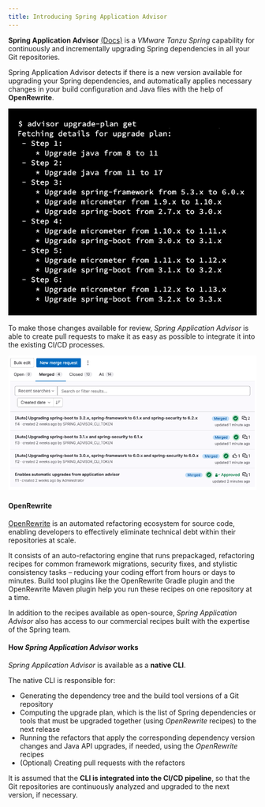 ```yaml
---
title: Introducing Spring Application Advisor
---
```


**Spring Application Advisor** [(Docs)](https://docs.vmware.com/en/Tanzu-Spring-Runtime/Commercial/Tanzu-Spring-Runtime/index-app-advisor.html) is a *VMware Tanzu Spring* capability for continuously and incrementally upgrading Spring dependencies in all your Git repositories.

Spring Application Advisor detects if there is a new version available for upgrading your Spring dependencies, and automatically applies necessary changes in your build configuration and Java files with the help of **OpenRewrite**.

![Sample Upgrade Plan](advisor-upgrade-plan.png)

To make those changes available for review, *Spring Application Advisor* is able to create pull requests to make it as easy as possible to integrate it into the existing CI/CD processes.

![Sample Pull Request](advisor-pull-request.png)

#### OpenRewrite

[OpenRewrite](https://openrewrite.org/) is an automated refactoring ecosystem for source code, enabling developers to effectively eliminate technical debt within their repositories at scale.

It consists of an auto-refactoring engine that runs prepackaged, refactoring recipes for common framework migrations, security fixes, and stylistic consistency tasks – reducing your coding effort from hours or days to minutes. Build tool plugins like the OpenRewrite Gradle plugin and the OpenRewrite Maven plugin help you run these recipes on one repository at a time.

In addition to the recipes available as open-source, *Spring Application Advisor* also has access to our commercial recipes built with the expertise of the Spring team.

#### How *Spring Application Advisor* works
*Spring Application Advisor* is available as a **native CLI**.

The native CLI is responsible for:
- Generating the dependency tree and the build tool versions of a Git repository
- Computing the upgrade plan, which is the list of Spring dependencies or tools that must be upgraded together (using *OpenRewrite* recipes) to the next release
- Running the refactors that apply the corresponding dependency version changes and Java API upgrades, if needed, using the *OpenRewrite* recipes
- (Optional) Creating pull requests with the refactors

It is assumed that the **CLI is integrated into the CI/CD pipeline**, so that the Git repositories are continuously analyzed and upgraded to the next version, if necessary. 